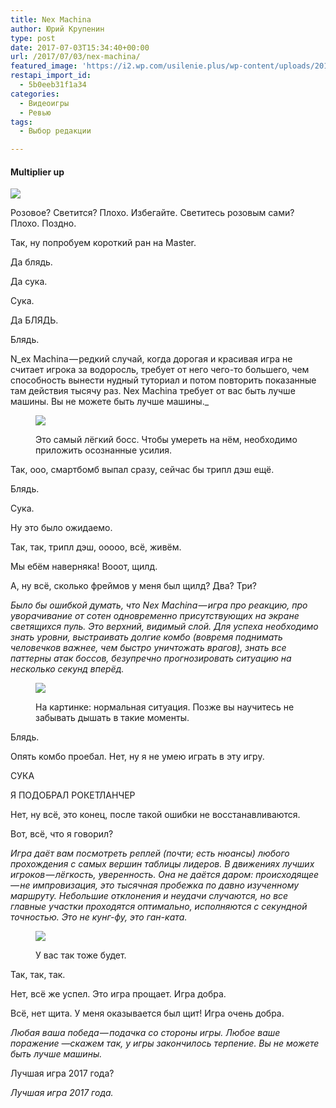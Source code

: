```yaml
---
title: Nex Machina
author: Юрий Крупенин
type: post
date: 2017-07-03T15:34:40+00:00
url: /2017/07/03/nex-machina/
featured_image: 'https://i2.wp.com/usilenie.plus/wp-content/uploads/2018/05/a0106-1yvlqyn34nwvk8yhe6ujqcg.jpeg?resize=450%2C450&ssl=1'
restapi_import_id:
  - 5b0eeb31f1a34
categories:
  - Видеоигры
  - Ревью
tags:
  - Выбор редакции

---
```

#### Multiplier up<figure class="wp-caption">

<img src="https://i2.wp.com/51.15.244.21/wp-content/uploads/2018/05/90841-1xnoba-e2yoymraie05schw.jpeg?w=723" data-recalc-dims="1" /><figcaption class="wp-caption-text">Розовое? Светится? Плохо. Избегайте. Светитесь розовым сами? Плохо. Поздно.</figcaption></figure> 

Так, ну попробуем короткий ран на Master.
  
Да блядь.
  
Да сука.
  
Сука.
  
Да БЛЯДЬ.
  
Блядь.
  
N_ex Machina — редкий случай, когда дорогая и красивая игра не считает игрока за водоросль, требует от него чего-то большего, чем способность вынести нудный туториал и потом повторить показанные там действия тысячу раз. Nex Machina требует от вас быть лучше машины. Вы не можете быть лучше машины._<figure class="wp-caption">

<img src="https://i0.wp.com/51.15.244.21/wp-content/uploads/2018/05/a0106-1yvlqyn34nwvk8yhe6ujqcg.jpeg?w=723" data-recalc-dims="1" /><figcaption class="wp-caption-text">Это самый лёгкий босс. Чтобы умереть на нём, необходимо приложить осознанные усилия.</figcaption></figure> 

Так, ооо, смартбомб выпал сразу, сейчас бы трипл дэш ещё.
  
Блядь.
  
Сука.
  
Ну это было ожидаемо.
  
Так, так, трипл дэш, ооооо, всё, живём.
  
Мы ебём наверняка! Вооот, щилд.
  
А, ну всё, сколько фреймов у меня был щилд? Два? Три?
  
_Было бы ошибкой думать, что Nex Machina — игра про реакцию, про уворачивание от сотен одновременно присутствующих на экране светящихся пуль. Это верхний, видимый слой. Для успеха необходимо знать уровни, выстраивать долгие комбо (вовремя поднимать человечков важнее, чем быстро уничтожать врагов), знать все паттерны атак боссов, безупречно прогнозировать ситуацию на несколько секунд вперёд._<figure class="wp-caption">

<img src="https://i2.wp.com/51.15.244.21/wp-content/uploads/2018/05/3fad5-1cboyv1r7mqrylkyn_c1w1q.jpeg?w=723" data-recalc-dims="1" /><figcaption class="wp-caption-text">На картинке: нормальная ситуация. Позже вы научитесь не забывать дышать в такие моменты.</figcaption></figure> 

Блядь.
  
Опять комбо проебал. Нет, ну я не умею играть в эту игру.
  
СУКА
  
Я ПОДОБРАЛ РОКЕТЛАНЧЕР
  
Нет, ну всё, это конец, после такой ошибки не восстанавливаются.
  
Вот, всё, что я говорил?
  
_Игра даёт вам посмотреть реплей (почти; есть нюансы) любого прохождения с самых вершин таблицы лидеров. В движениях лучших игроков — лёгкость, уверенность. Она не даётся даром: происходящее — не импровизация, это тысячная пробежка по давно изученному маршруту. Небольшие отклонения и неудачи случаются, но все главные участки проходятся оптимально, исполняются с секундной точностью. Это не кунг-фу, это ган-ката._<figure class="wp-caption">

<img src="https://i0.wp.com/51.15.244.21/wp-content/uploads/2018/05/6f43e-1zn-tvqovcuq-iwjzanaimg.jpeg?w=723" data-recalc-dims="1" /><figcaption class="wp-caption-text">У вас так тоже будет.</figcaption></figure> 

Так, так, так.
  
Нет, всё же успел. Это игра прощает. Игра добра.
  
Всё, нет щита. У меня оказывается был щит! Игра очень добра.
  
_Любая ваша победа — подачка со стороны игры. Любое ваше поражение —скажем так, у игры закончилось терпение. Вы не можете быть лучше машины._
  
Лучшая игра 2017 года?
  
_Лучшая игра 2017 года._